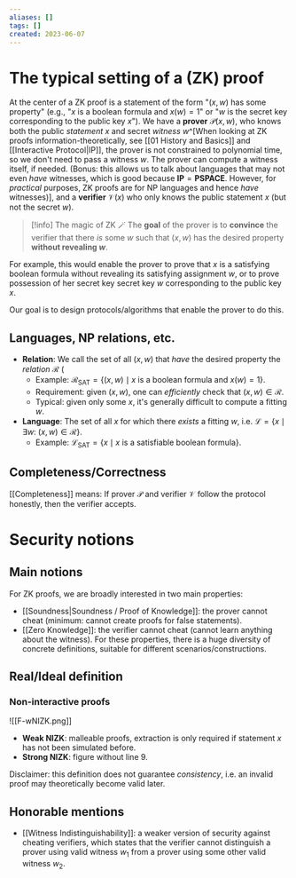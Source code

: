 ```yaml
---
aliases: []
tags: []
created: 2023-06-07
---
```


# The typical setting of a (ZK) proof
At the center of a ZK proof is a statement of the form "$(x,w)$ has some property" (e.g., "$x$ is a boolean formula and $x(w) = 1$" or "$w$ is the secret key corresponding to the public key $x$"). 
We have a **prover** $\mathcal{P}(x,w)$, who knows both the public *statement* $x$ and secret *witness* $w$^[When looking at ZK proofs information-theoretically, see [[01 History and Basics]] and [[Interactive Protocol|IP]], the prover is not constrained to polynomial time, so we don't need to pass a witness $w$. The prover can compute a witness itself, if needed. (Bonus: this allows us to talk about languages that may not even *have* witnesses, which is good because $\mathbf{IP} = \mathbf{PSPACE}$. However, for *practical* purposes, ZK proofs are for $\mathrm{NP}$ languages and hence *have* witnesses)], and a **verifier** $\mathcal{V}(x)$ who only knows the public statement $x$ (but not the secret $w$). 

> [!info] The magic of ZK 🪄
> The **goal** of the prover is to **convince** the verifier that there *is* some $w$ such that $(x,w)$ has the desired property **without revealing $w$**. 

For example, this would enable the prover to prove that $x$ is a satisfying boolean formula without revealing its satisfying assignment $w$, or to prove possession of her secret key secret key $w$ corresponding to the public key $x$.

Our goal is to design protocols/algorithms that enable the prover to do this.

## Languages, NP relations, etc.
- **Relation**: We call the set of all $(x,w)$ that *have* the desired property the *relation* $\mathcal{R}$ (
	- Example: $\mathcal{R}_\mathrm{SAT} = \{(x,w) \mid x \text{ is a boolean formula and } x(w) = 1\}$. 
	- Requirement: given $(x,w)$, one can *efficiently* check that $(x,w)\in \mathcal{R}$.
	- Typical: given only some $x$, it's generally difficult to compute a fitting $w$.
- **Language**: The set of all $x$ for which there *exists* a fitting $w$, i.e. $\mathcal{L} = \{x \mid \exists w:\ (x,w) \in \mathcal{R}\}$. 
	- Example: $\mathcal{L}_\mathrm{SAT} = \{x \mid x\text{ is a satisfiable boolean formula}\}$.

## Completeness/Correctness
[[Completeness]] means: If prover $\mathcal{P}$ and verifier $\mathcal{V}$ follow the protocol honestly, then the verifier accepts. 

# Security notions

## Main notions
For ZK proofs, we are broadly interested in two main properties: 
- [[Soundness|Soundness / Proof of Knowledge]]: the prover cannot cheat (minimum: cannot create proofs for false statements).
- [[Zero Knowledge]]: the verifier cannot cheat (cannot learn anything about the witness).
For these properties, there is a huge diversity of concrete definitions, suitable for different scenarios/constructions.

## Real/Ideal definition
### Non-interactive proofs
![[F-wNIZK.png]]
- **Weak NIZK**: malleable proofs, extraction is only required if statement $x$ has not been simulated before.
- **Strong NIZK**: figure without line 9.

Disclaimer: this definition does not guarantee *consistency*, i.e. an invalid proof may theoretically become valid later. 
## Honorable mentions
- [[Witness Indistinguishability]]: a weaker version of security against cheating verifiers, which states that the verifier cannot distinguish a prover using valid witness $w_1$ from a prover using some other valid witness $w_2$.